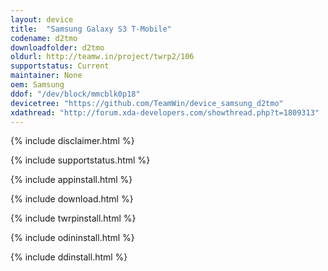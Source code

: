 ```yaml
---
layout: device
title:  "Samsung Galaxy S3 T-Mobile"
codename: d2tmo
downloadfolder: d2tmo
oldurl: http://teamw.in/project/twrp2/106
supportstatus: Current
maintainer: None
oem: Samsung
ddof: "/dev/block/mmcblk0p18"
devicetree: "https://github.com/TeamWin/device_samsung_d2tmo"
xdathread: "http://forum.xda-developers.com/showthread.php?t=1809313"
---
```


{% include disclaimer.html %}

{% include supportstatus.html %}

{% include appinstall.html %}

{% include download.html %}

{% include twrpinstall.html %}

{% include odininstall.html %}

{% include ddinstall.html %}
